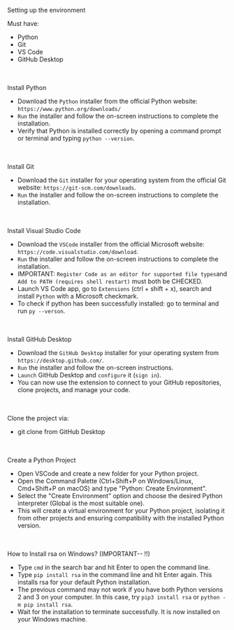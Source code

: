 Setting up the environment

Must have:
  - Python
  - Git
  - VS Code
  - GitHub Desktop
    
<br> </br>
Install Python
  - Download the `Python` installer from the official Python website: `https://www.python.org/downloads/`
  - `Run` the installer and follow the on-screen instructions to complete the installation.
  - Verify that Python is installed correctly by opening a command prompt or terminal and typing `python --version`.

<br> </br>
Install Git
  - Download the `Git` installer for your operating system from the official Git website: `https://git-scm.com/downloads`.
  - `Run` the installer and follow the on-screen instructions to complete the installation.

<br> </br>
Install Visual Studio Code
  - Download the `VSCode` installer from the official Microsoft website: `https://code.visualstudio.com/download`.
  - `Run` the installer and follow the on-screen instructions to complete the installation.
  - IMPORTANT: `Register Code as an editor for supported file types`and `Add to PATH (requires shell restart)` must both be CHECKED.
  - Launch VS Code app, go to `Extensions` (ctrl + shift + x), search and install `Python` with a Microsoft checkmark.
  - To check if python has been successfully installed: go to terminal and run `py --verson`.

<br> </br>
Install GitHub Desktop
  - Download the `GitHub Desktop` installer for your operating system from `https://desktop.github.com/`.
  - `Run` the installer and follow the on-screen instructions.
  - `Launch` GitHub Desktop and `configure` it (`sign in`).
  - You can now use the extension to connect to your GitHub repositories, clone projects, and manage your code.

<br> </br>
Clone the project via:
- git clone from GitHub Desktop

<br> </br>
Create a Python Project
  - Open VSCode and create a new folder for your Python project.
  - Open the Command Palette (Ctrl+Shift+P on Windows/Linux, Cmd+Shift+P on macOS) and type "Python: Create Environment".
  - Select the "Create Environment" option and choose the desired Python interpreter (Global is the most suitable one). 
  - This will create a virtual environment for your Python project, isolating it from other projects and ensuring compatibility with the installed Python version.

<br> </br>
How to Install rsa on Windows? (IMPORTANT-- !!)
- Type `cmd` in the search bar and hit Enter to open the command line.
- Type `pip install rsa` in the command line and hit Enter again. This installs rsa for your default Python installation.
- The previous command may not work if you have both Python versions 2 and 3 on your computer. In this case, try `pip3 install rsa` or `python -m pip install rsa`.
- Wait for the installation to terminate successfully. It is now installed on your Windows machine.


